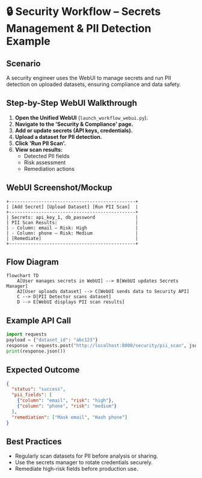 # 🔒 Security Workflow – Secrets Management & PII Detection Example

## Scenario
A security engineer uses the WebUI to manage secrets and run PII detection on uploaded datasets, ensuring compliance and data safety.

## Step-by-Step WebUI Walkthrough
1. **Open the Unified WebUI** (`launch_workflow_webui.py`).
2. **Navigate to the 'Security & Compliance' page.**
3. **Add or update secrets (API keys, credentials).**
4. **Upload a dataset for PII detection.**
5. **Click 'Run PII Scan'.**
6. **View scan results:**
   - Detected PII fields
   - Risk assessment
   - Remediation actions

## WebUI Screenshot/Mockup
```
+-----------------------------------------------+
| [Add Secret] [Upload Dataset] [Run PII Scan]  |
+-----------------------------------------------+
| Secrets: api_key_1, db_password               |
| PII Scan Results:                             |
| - Column: email – Risk: High                  |
| - Column: phone – Risk: Medium                |
| [Remediate]                                   |
+-----------------------------------------------+
```

## Flow Diagram
```mermaid
flowchart TD
    A[User manages secrets in WebUI] --> B[WebUI updates Secrets Manager]
    A2[User uploads dataset] --> C[WebUI sends data to Security API]
    C --> D[PII Detector scans dataset]
    D --> E[WebUI displays PII scan results]
```

## Example API Call
```python
import requests
payload = {"dataset_id": "abc123"}
response = requests.post("http://localhost:8000/security/pii_scan", json=payload)
print(response.json())
```

## Expected Outcome
```json
{
  "status": "success",
  "pii_fields": [
    {"column": "email", "risk": "high"},
    {"column": "phone", "risk": "medium"}
  ],
  "remediation": ["Mask email", "Hash phone"]
}
```

## Best Practices
- Regularly scan datasets for PII before analysis or sharing.
- Use the secrets manager to rotate credentials securely.
- Remediate high-risk fields before production use. 